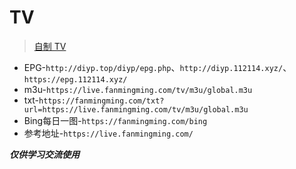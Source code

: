 # TV

> [自制 TV](https://github.com/fanmingming/live)

* EPG-`http://diyp.top/diyp/epg.php`、`http://diyp.112114.xyz/`、`https://epg.112114.xyz/`
* m3u-`https://live.fanmingming.com/tv/m3u/global.m3u`
* txt-`https://fanmingming.com/txt?url=https://live.fanmingming.com/tv/m3u/global.m3u`
* Bing每日一图-`https://fanmingming.com/bing`
* 参考地址-`https://live.fanmingming.com/`

***仅供学习交流使用***
